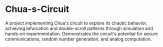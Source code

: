 # Chua-s-Circuit
A project implementing Chua's circuit to explore its chaotic behavior, achieving bifurcation and double-scroll patterns through simulation and hands-on experimentation. Demonstrates the circuit's potential for secure communications, random number generation, and analog computation.
